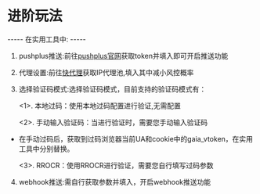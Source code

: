 # 进阶玩法 

----- 在实用工具中: -----

1. pushplus推送:前往[pushplus官网](https://www.pushplus.plus/)获取token并填入即可开启推送功能

2. 代理设置:前往[快代理](https://www.kuaidaili.com/)获取IP代理池,填入其中减小风控概率

3. 选择验证码模式:选择验证码模式，目前支持的验证码模式有：

   <1>. 本地过码：使用本地过码配置进行验证,无需配置

   <2>. 手动输入验证码：当进行验证时，需要您手动输入验证码
       
- 在手动过码后，获取到过码浏览器当前UA和cookie中的gaia_vtoken，在实用工具中分别替换。
 
   <3>. RROCR：使用RROCR进行验证，需要您自行填写过码参数  

4. webhook推送:需自行获取参数并填入，开启webhook推送功能